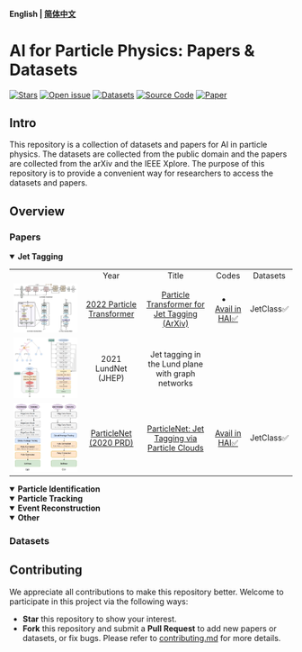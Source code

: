 
#### English | [简体中文](https://github.com/zhangzhengde0225/FINet/blob/main/docs/README_zh_cn.md)

# AI for Particle Physics: Papers & Datasets

[![Stars](https://img.shields.io/github/stars/zhangzhengde0225/FINet)](
https://github.com/zhangzhengde0225/FINet)
[![Open issue](https://img.shields.io/github/issues/zhangzhengde0225/FINet)](
https://github.com/zhangzhengde0225/FINet/issues)
[![Datasets](https://img.shields.io/static/v1?label=Download&message=datasets&color=green)](
https://github.com/zhangzhengde0225/FINet/blob/master/docs/datasets.md)
[![Source Code](https://img.shields.io/static/v1?label=Download&message=source_code&color=orange)](
https://github.com/zhangzhengde0225/FINet/archive/refs/heads/master.zip)
[![Paper](https://img.shields.io/static/v1?label=Read&message=paper&color=pink)](
https://doi.org/10.1109/TIM.2022.3194909)

## Intro

This repository is a collection of datasets and papers for AI in particle physics. The datasets are collected from the public domain and the papers are collected from the arXiv and the IEEE Xplore. The purpose of this repository is to provide a convenient way for researchers to access the datasets and papers.


## Overview 

### Papers
<details open>
<summary><b>Jet Tagging</b></summary>
<table align="center">
    <tbody>
        <tr>
            <td align="center"></td>
            <td align="center">Year</td>
            <!-- <td align="center">Author</td> -->
            <td align="center">Title</td>
            <td align="center">Codes</td>
            <td align="center">Datasets</td>
        </tr>
        <!-- ParT -->
        <tr>
            <td align="center"><img src="figs/ParT_arch.png" </td>
            <td align="center">
                <a href="https://github.com/jet-universe/particle_transformer">2022 Particle Transformer</td>
            <!-- <td align="center">HuiLin Qu et.al.</a></td> -->
            <td align="center">
                <a href="https://arxiv.org/abs/2202.03772">Particle Transformer for Jet Tagging (ArXiv)</td>
            <td align="center">
                <li><a href="https://code.ihep.ac.cn/zdzhang/hai">Avail in HAI✅</a></td></li>
            <td align="center">JetClass✅</td>
        </tr>
        <tr>
            <td align="center"><img src="figs/LundNet_arch.jpg" </td>
            <td align="center">2021 LundNet (JHEP)</td>
            <!-- <td align="center">Frédéric A. Dreyer and  Huilin Qu -->
            <td align="center">Jet tagging in the Lund plane with graph networks</td>
        </tr>
        <!-- PN -->
        <tr>
            <td align="center"><img src="figs/PN_arch.jpg" </td>
            <td align="center">
                <a href="https://github.com/hqucms/ParticleNet">ParticleNet (2020 PRD)
                </td>
            <!-- <td align="center">Huilin Qu and Loukas Gouskos</a></td> -->
            <td align="center">
                <a href="https://journals.aps.org/prd/abstract/10.1103/PhysRevD.101.056019">ParticleNet: Jet Tagging via Particle Clouds</td>
            <td align="center">
                <a href="https://code.ihep.ac.cn/zdzhang/hai">Avail in HAI✅</a></td>
            <td align="center">JetClass✅</td>
        </tr>
    </tbody>
</table>

</details>

<details open>
<summary><b>Particle Identification</b></summary>

</details>

<details open>
<summary><b>Particle Tracking</b></summary>

</details>

<details open>
<summary><b>Event Reconstruction</b></summary>

</details>

<details open>
<summary><b>Other</b></summary>
</details>


### Datasets




## Contributing

We appreciate all contributions to make this repository better. Welcome to participate in this project via the following ways:

- **Star** this repository to show your interest.
- **Fork** this repository and submit a **Pull Request** to add new papers or datasets, or fix bugs. Please refer to [contributing.md](docs/contributing.md) for more details.


